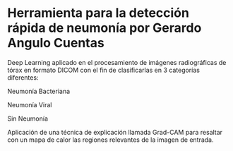 # Herramienta para la detección rápida de neumonía por Gerardo Angulo Cuentas
Deep Learning aplicado en el procesamiento de imágenes radiográficas de tórax en formato DICOM con el fin de clasificarlas en 3 categorías diferentes:

Neumonía Bacteriana

Neumonía Viral

Sin Neumonía

Aplicación de una técnica de explicación llamada Grad-CAM para resaltar con un mapa de calor las regiones relevantes de la imagen de entrada.
